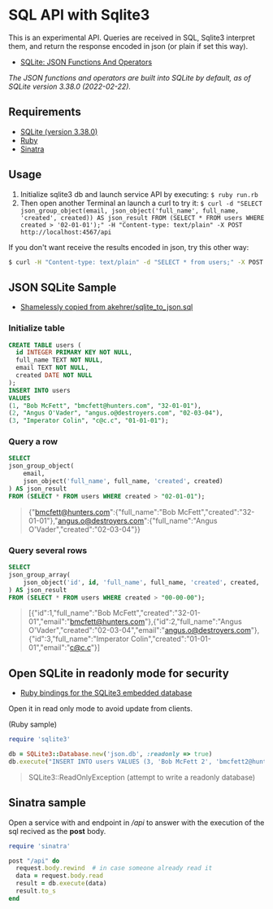 # SQL API with Sqlite3

This is an experimental API. Queries are received in SQL, Sqlite3 interpret them, and return the response encoded in json (or plain if set this way).

- [SQLite: JSON Functions And Operators](https://www.sqlite.org/json1.html)

_The JSON functions and operators are built into SQLite by default, as of SQLite version 3.38.0 (2022-02-22)._

## Requirements

- [SQLite (version  3.38.0)](https://www.sqlite.org/index.html)
- [Ruby](https://www.ruby-lang.org/en/)
- [Sinatra](http://sinatrarb.com)

## Usage

1. Initialize sqlite3 db and launch service API by executing: `$ ruby run.rb`
2. Then open another Terminal an launch a curl to try it: `$ curl -d "SELECT json_group_object(email, json_object('full_name', full_name, 'created', created)) AS json_result FROM (SELECT * FROM users WHERE created > '02-01-01');" -H "Content-type: text/plain" -X POST http://localhost:4567/api`

If you don't want receive the results encoded in json, try this other way:

```sh
$ curl -H "Content-type: text/plain" -d "SELECT * from users;" -X POST http://localhost:4567/api
```

## JSON SQLite Sample

- [Shamelessly copied from akehrer/sqlite_to_json.sql](https://gist.github.com/akehrer/481a38477dd0518ec0086ac66e38e0e2)

### Initialize table
```sql
CREATE TABLE users (
  id INTEGER PRIMARY KEY NOT NULL, 
  full_name TEXT NOT NULL, 
  email TEXT NOT NULL, 
  created DATE NOT NULL
);
INSERT INTO users 
VALUES 
(1, "Bob McFett", "bmcfett@hunters.com", "32-01-01"),
(2, "Angus O'Vader", "angus.o@destroyers.com", "02-03-04"),
(3, "Imperator Colin", "c@c.c", "01-01-01");
```

### Query a row
```sql
SELECT 
json_group_object(
	email, 
	json_object('full_name', full_name, 'created', created)
) AS json_result
FROM (SELECT * FROM users WHERE created > "02-01-01");
```
> {"bmcfett@hunters.com":{"full_name":"Bob McFett","created":"32-01-01"},"angus.o@destroyers.com":{"full_name":"Angus O'Vader","created":"02-03-04"}}

### Query several rows
```sql
SELECT 
json_group_array(
	json_object('id', id, 'full_name', full_name, 'created', created, 'email', email)
) AS json_result
FROM (SELECT * FROM users WHERE created > "00-00-00");
```

> [{"id":1,"full_name":"Bob McFett","created":"32-01-01","email":"bmcfett@hunters.com"},{"id":2,"full_name":"Angus O'Vader","created":"02-03-04","email":"angus.o@destroyers.com"},{"id":3,"full_name":"Imperator Colin","created":"01-01-01","email":"c@c.c"}]

## Open SQLite in readonly mode for security

- [Ruby bindings for the SQLite3 embedded database](https://github.com/sparklemotion/sqlite3-ruby)

Open it in read only mode to avoid update from clients.

(Ruby sample)
```ruby
require 'sqlite3'

db = SQLite3::Database.new('json.db', :readonly => true)
db.execute("INSERT INTO users VALUES (3, 'Bob McFett 2', 'bmcfett2@hunters.com', '32-01-02')")
```
> SQLite3::ReadOnlyException (attempt to write a readonly database)

## Sinatra sample 

Open a service with and endpoint in */api* to answer with the execution of the sql recived as the **post** body.

```ruby
require 'sinatra'

post "/api" do
  request.body.rewind  # in case someone already read it
  data = request.body.read
  result = db.execute(data)
  result.to_s
end
```